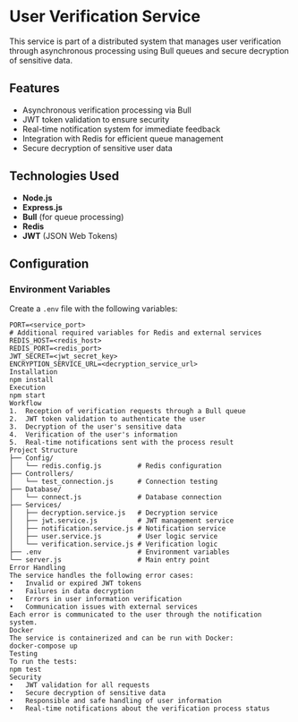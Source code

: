 # User Verification Service

This service is part of a distributed system that manages user verification through asynchronous processing using Bull queues and secure decryption of sensitive data.

## Features

- Asynchronous verification processing via Bull  
- JWT token validation to ensure security  
- Real-time notification system for immediate feedback  
- Integration with Redis for efficient queue management  
- Secure decryption of sensitive user data

## Technologies Used

- **Node.js**  
- **Express.js**  
- **Bull** (for queue processing)  
- **Redis**  
- **JWT** (JSON Web Tokens)

## Configuration

### Environment Variables

Create a `.env` file with the following variables:

```env
PORT=<service_port>
# Additional required variables for Redis and external services
REDIS_HOST=<redis_host>
REDIS_PORT=<redis_port>
JWT_SECRET=<jwt_secret_key>
ENCRYPTION_SERVICE_URL=<decryption_service_url>
Installation
npm install
Execution
npm start
Workflow
1.	Reception of verification requests through a Bull queue
2.	JWT token validation to authenticate the user
3.	Decryption of the user's sensitive data
4.	Verification of the user's information
5.	Real-time notifications sent with the process result
Project Structure
├── Config/
│   └── redis.config.js         # Redis configuration
├── Controllers/
│   └── test_connection.js      # Connection testing
├── Database/
│   └── connect.js              # Database connection
├── Services/
│   ├── decryption.service.js   # Decryption service
│   ├── jwt.service.js          # JWT management service
│   ├── notification.service.js # Notification service
│   ├── user.service.js         # User logic service
│   └── verification.service.js # Verification logic
├── .env                        # Environment variables
└── server.js                   # Main entry point
Error Handling
The service handles the following error cases:
•	Invalid or expired JWT tokens
•	Failures in data decryption
•	Errors in user information verification
•	Communication issues with external services
Each error is communicated to the user through the notification system.
Docker
The service is containerized and can be run with Docker:
docker-compose up
Testing
To run the tests:
npm test
Security
•	JWT validation for all requests
•	Secure decryption of sensitive data
•	Responsible and safe handling of user information
•	Real-time notifications about the verification process status
